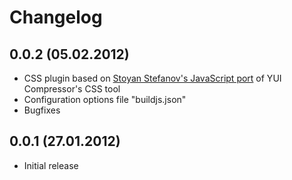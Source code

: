 Changelog
=========

0.0.2 (05.02.2012)
------------------

* CSS plugin based on [Stoyan Stefanov's JavaScript port](https://github.com/yui/yuicompressor/blob/master/ports/js/cssmin.js) of YUI Compressor's CSS tool
* Configuration options file "buildjs.json"
* Bugfixes

0.0.1 (27.01.2012)
------------------

* Initial release
